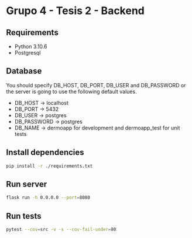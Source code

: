 # Grupo 4 - Tesis 2 - Backend

## Requirements

- Python 3.10.6
- Postgresql

## Database

You should specify DB_HOST, DB_PORT, DB_USER and DB_PASSWORD or the server is going to use the following default values.

- DB_HOST -> localhost
- DB_PORT -> 5432
- DB_USER -> postgres
- DB_PASSWORD -> postgres
- DB_NAME -> dermoapp for development and dermoapp_test for unit tests

## Install dependencies

```bash
pip install -r ./requirements.txt
```

## Run server

```bash
flask run -h 0.0.0.0 --port=8080
```

## Run tests

```bash
pytest --cov=src -v -s --cov-fail-under=80
```